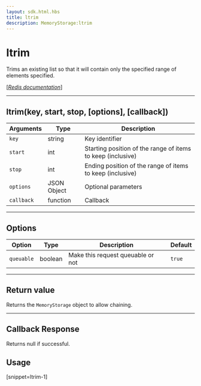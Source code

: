 ```yaml
---
layout: sdk.html.hbs
title: ltrim
description: MemoryStorage:ltrim
---
```

  

# ltrim
Trims an existing list so that it will contain only the specified range of elements specified.

[[_Redis documentation_]](https://redis.io/commands/ltrim)

---

## ltrim(key, start, stop, [options], [callback])

| Arguments | Type | Description |
|---------------|---------|----------------------------------------|
| `key` | string | Key identifier |
| `start` | int | Starting position of the range of items to keep (inclusive) |
| `stop` | int | Ending position of the range of items to keep (inclusive) |
| `options` | JSON Object | Optional parameters |
| `callback` | function | Callback |

---

## Options

| Option | Type | Description | Default |
|---------------|---------|----------------------------------------|---------|
| `queuable` | boolean | Make this request queuable or not  | ``true`` |
---

## Return value

Returns the `MemoryStorage` object to allow chaining.

---

## Callback Response

Returns null if successful.

## Usage

[snippet=ltrim-1]
